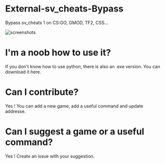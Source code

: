# External-sv_cheats-Bypass
Bypass sv_cheats 1 on CS:GO, GMOD, TF2, CSS...

![screenshots](https://media.discordapp.net/attachments/706932420615864332/1100439553292124243/image.png?width=1164&height=594)

# I'm a noob how to use it?
If you don't know how to use python, there is also an .exe version.
You can download it here.

# Can I contribute?
Yes ! You can add a new game, add a useful command and update addresse.

# Can I suggest a game or a useful command?
Yes ! Create an issue with your suggestion.
